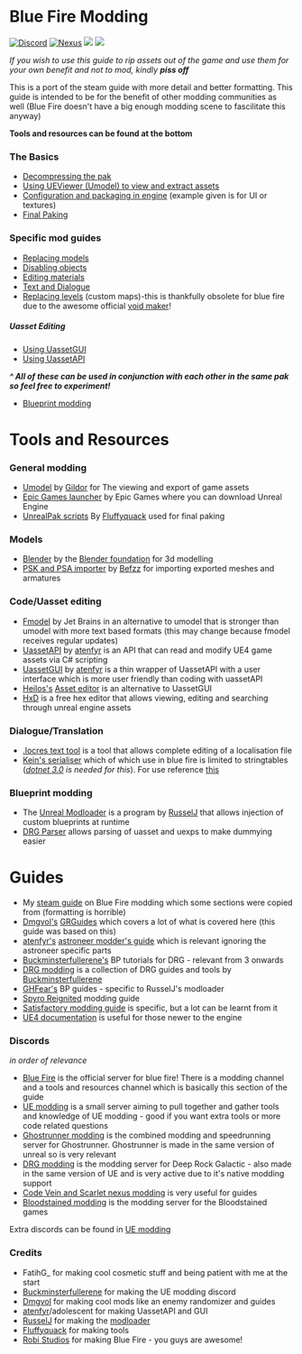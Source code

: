 # Blue Fire Modding
[![Discord](https://img.shields.io/discord/582598044407562240?color=%237289da&label=Join%20the%20discord%21&style=flat)](https://discord.gg/q4ydWSG) [![Nexus](https://img.shields.io/badge/Nexus%20mods-Look%20at%20released%20mods-orange)](https://www.nexusmods.com/bluefire/mods/) [![](https://img.shields.io/badge/-View%20source%20on%20Github-blue&?logo=github)](https://github.com/bananaturtlesandwich/Blue-Fire-Modding-Guide) ![](https://img.shields.io/github/deployments/bananaturtlesandwich/Blue-Fire-Modding-Guide/github-pages?label=website%20build)

*If you wish to use this guide to rip assets out of the game and use them for your own benefit and not to mod, kindly **piss off***

This is a port of the steam guide with more detail and better formatting. This guide is intended to be for the benefit of other modding communities as well (Blue Fire doesn't have a big enough modding scene to fascilitate this anyway)

**Tools and resources can be found at the bottom**

### The Basics
 - [Decompressing the pak](./The%20Basics/Unpaking/)
 - [Using UEViewer (Umodel) to view and extract assets](./The%20Basics/UEViewer/)
 - [Configuration and packaging in engine](./The%20Basics/Engine/) (example given is for UI or textures)
 - [Final Paking](./Blue-Fire-Modding-Guide/The%20Basics/Paking/)
 
### Specific mod guides
 - [Replacing models](./Specific%20Guides/Models/)
 - [Disabling objects](./Specific%20Guides/Disabling/)
 - [Editing materials](./Specific%20Guides/Materials/)
 - [Text and Dialogue](./Specific%20Guides/Dialogue/)
 - [Replacing levels](./Specific%20Guides/Levels/) (custom maps)-this is thankfully obsolete for blue fire due to the awesome official [void maker](https://store.steampowered.com/app/1793350/Blue_Fire_Void_Maker/)!
 ##### Uasset Editing
  - [Using UassetGUI](./Uasset%20Editing/UAssetGUI/)
  - [Using UassetAPI](./Uasset%20Editing/UAssetAPI/)
 
***^ All of these can be used in conjunction with each other in the same pak so feel free to experiment!***
 - [Blueprint modding](./Logic%20Mods/BluePrint/)
# Tools and Resources
 ### General modding  
  - [Umodel](https://www.gildor.org/en/projects/umodel) by [Gildor](https://github.com/gildor2) for The viewing and export of game assets
  - [Epic Games launcher](https://www.epicgames.com/store/en-US/download) by Epic Games where you can download Unreal Engine
  - [UnrealPak scripts](./Tools/UnrealPak.zip) By [Fluffyquack](https://github.com/FluffyQuack) used for final paking
 
 ### Models
  - [Blender](https://www.blender.org/download/) by the [Blender foundation](https://github.com/blender) for 3d modelling
  - [PSK and PSA importer](https://github.com/Befzz/blender3d_import_psk_psa) by [Befzz](https://github.com/Befzz) for importing exported meshes and armatures
  
 ### Code/Uasset editing
  - [Fmodel](https://fmodel.app/) by Jet Brains in an alternative to umodel that is stronger than umodel with more text based formats (this may change because fmodel receives regular updates)
  - [UassetAPI](https://github.com/atenfyr/UAssetAPI) by [atenfyr](https://github.com/atenfyr) is an API that can read and modify UE4 game assets via C# scripting
  - [UassetGUI](https://github.com/atenfyr/UAssetGUI/releases) by [atenfyr](https://github.com/atenfyr) is a thin wrapper of UassetAPI with a user interface which is more user friendly than coding with uassetAPI 
  - [Heilos's](https://github.com/kaiheilos) [Asset editor](https://github.com/kaiheilos/Utilities) is an alternative to UassetGUI
  - [HxD](https://mh-nexus.de/en/downloads.php?product=HxD20) is a free hex editor that allows viewing, editing and searching through unreal engine assets
### Dialogue/Translation
  - [.locres text tool](https://cdn.discordapp.com/attachments/775093920915914794/836699867920859207/unreal_locres_texttool.exe) is a tool that allows complete editing of a localisation file
  - [Kein's serialiser](Tools/UAssetSerialiser.zip) which of which use in blue fire is limited to stringtables (*[dotnet 3.0](https://dotnet.microsoft.com/download/dotnet/thank-you/runtime-3.0.0-preview8-windows-x64-installer) is needed for this*). For use reference [this](https://docs.google.com/document/d/1krHKG9T77cfRmIQ90k4H-fy9Vm6vVm8zR6oKAlgDiww/edit)
### Blueprint modding
  - The [Unreal Modloader](https://github.com/RussellJerome/UnrealModLoader) is a program by [RusselJ]() that allows injection of custom blueprints at runtime
  - [DRG Parser](https://github.com/Buckminsterfullerene02/DRG-Modding/tree/main/DRGParser) allows parsing of uasset and uexps to make dummying easier

# Guides
  - My [steam guide](https://steamcommunity.com/sharedfiles/filedetails/?id=2564366174) on Blue Fire modding which some sections were copied from (formatting is horrible)
  - [Dmgvol's](https://github.com/Dmgvol) [GRGuides](https://github.com/Dmgvol/GR_Guides) which covers a lot of what is covered here (this guide was based on this)
  - [atenfyr's](https://github.com/atenfyr) [astroneer modder's guide](https://docs.google.com/document/d/193p6thlTOWffF-JIeTGrLUHg9Um5i6gwMJaK4kzy9Ik) which is relevant ignoring the astroneer specific parts
  - [Buckminsterfullerene's](https://github.com/Buckminsterfullerene02) BP tutorials for DRG - relevant from 3 onwards
  - [DRG modding](https://github.com/Buckminsterfullerene02/DRG-Modding/) is a collection of DRG guides and tools by [Buckminsterfullerene](https://github.com/Buckminsterfullerene02)
  - [GHFear's](https://www.youtube.com/channel/UCRg7RCAoE_3jjibix9Ggwaw/featured) BP guides - specific to RusselJ's modloader
  - [Spyro Reignited](https://franklygd.github.io/Spyro-Reignited-Trilogy-Asset-Replacement/) modding guide
  - [Satisfactory modding guide](https://docs.ficsit.app/satisfactory-modding/latest/index.html) is specific, but a lot can be learnt from it
  - [UE4 documentation](https://docs.unrealengine.com/4.27/en-US/) is useful for those newer to the engine
### Discords
 *in order of relevance*
  - [Blue Fire](https://discord.gg/q4ydWSG) is the official server for blue fire! There is a modding channel and a tools and resources channel which is basically this section of the guide
  - [UE modding](https://discord.gg/zVvsE9mEEa) is a small server aiming to pull together and gather tools and knowledge of UE modding - good if you want extra tools or more code related questions
  - [Ghostrunner modding](https://discord.gg/eZRz3Q5) is the combined modding and speedrunning server for Ghostrunner. Ghostrunner is made in the same version of unreal so is very relevant
  - [DRG modding](https://discord.gg/3EVUQjz8N5) is the modding server for Deep Rock Galactic - also made in the same version of UE and is very active due to it's native modding support
  - [Code Vein and Scarlet nexus modding](https://discord.gg/VvfvWn9) is very useful for guides
  - [Bloodstained modding](https://discord.gg/b9XBH4f) is the modding server for the Bloodstained games
  
  Extra discords can be found in [UE modding](https://discord.gg/zVvsE9mEEa)
  
### Credits
  - FatihG_ for making cool cosmetic stuff and being patient with me at the start
  - [Buckminsterfullerene](https://github.com/Buckminsterfullerene02) for making the UE modding discord 
  - [Dmgvol](https://github.com/Dmgvol) for making cool mods like an enemy randomizer and guides
  - [atenfyr](https://github.com/atenfyr)/adolescent for making UassetAPI and GUI 
  - [RusselJ](https://github.com/RussellJerome) for making the [modloader](https://github.com/RussellJerome/UnrealModLoader)
  - [Fluffyquack](https://github.com/FluffyQuack) for making tools
  - [Robi Studios](https://www.robistudios.com/) for making Blue Fire - you guys are awesome!
